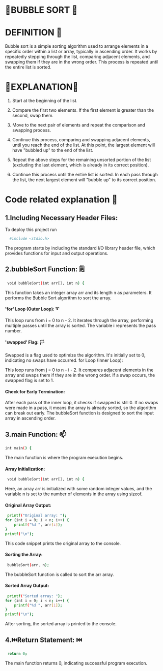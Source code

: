 # 🫧BUBBLE SORT 🫧
# DEFINITION 🥇


Bubble sort is a simple sorting algorithm used to arrange elements in a specific order within a list or array, typically in ascending order. It works by repeatedly stepping through the list, comparing adjacent elements, and swapping them if they are in the wrong order. This process is repeated until the entire list is sorted.

# 📖EXPLANATION📖
1. Start at the beginning of the list.

2. Compare the first two elements. If the first element is greater than the second, swap them.

3. Move to the next pair of elements and repeat the comparison and swapping process.

4. Continue this process, comparing and swapping adjacent elements, until you reach the end of the list. At this point, the largest element will have "bubbled up" to the end of the list.

5. Repeat the above steps for the remaining unsorted portion of the list (excluding the last element, which is already in its correct position).

6. Continue this process until the entire list is sorted. In each pass through the list, the next largest element will "bubble up" to its correct position.

# Code related explanation 🐊
## 1.Including Necessary Header Files:

To deploy this project run

```bash
  #include <stdio.h>

```
The program starts by including the standard I/O library header file, which provides functions for input and output operations.
## 2.bubbleSort Function: 🗒️
```bash
 void bubbleSort(int arr[], int n) {

```
This function takes an integer array arr and its length n as parameters. It performs the Bubble Sort algorithm to sort the array.

#### 'for' Loop (Outer Loop): ➰

This loop runs from i = 0 to n - 2. It iterates through the array, performing multiple passes until the array is sorted.
The variable i represents the pass number.

#### 'swapped' Flag: 🏳️

Swapped is a flag used to optimize the algorithm. It's initially set to 0, indicating no swaps have occurred.
for Loop (Inner Loop):

This loop runs from j = 0 to n - i - 2. It compares adjacent elements in the array and swaps them if they are in the wrong order.
If a swap occurs, the swapped flag is set to 1.

#### Check for Early Termination:

After each pass of the inner loop, it checks if swapped is still 0. If no swaps were made in a pass, it means the array is already sorted, so the algorithm can break out early.
The bubbleSort function is designed to sort the input array in ascending order.

## 3.main Function: 📫
```bash
int main() {
```
The main function is where the program execution begins.
####    Array Initialization:
```bash
 void bubbleSort(int arr[], int n) {

```
Here, an array arr is initialized with some random integer values, and the variable n is set to the number of elements in the array using sizeof.
####  Original Array Output: 
```bash
 printf("Original array: ");
for (int i = 0; i < n; i++) {
    printf("%d ", arr[i]);
}
printf("\n");
```
This code snippet prints the original array to the console.
####  Sorting the Array:  
```bash
 bubbleSort(arr, n);
```
The bubbleSort function is called to sort the arr array.
####  Sorted Array Output:  
```bash
 printf("Sorted array: ");
for (int i = 0; i < n; i++) {
    printf("%d ", arr[i]);
}
printf("\n");
```
After sorting, the sorted array is printed to the console.
## 4.⏮️Return Statement:  ⏮️
```bash
 return 0;
```
 The main function returns 0, indicating successful program execution.
